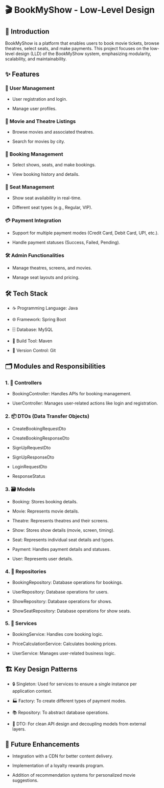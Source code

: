 # 🎬 BookMyShow - Low-Level Design

## 📖 Introduction

BookMyShow is a platform that enables users to book movie tickets, browse theatres, select seats, and make payments. This project focuses on the low-level design (LLD) of the BookMyShow system, emphasizing modularity, scalability, and maintainability.

## ✨ Features

### 👤 User Management

- User registration and login.

- Manage user profiles.

### 🎥 Movie and Theatre Listings

- Browse movies and associated theatres.
  
- Search for movies by city.

### 🎫 Booking Management

- Select shows, seats, and make bookings.
  
- View booking history and details.
  
### 💺 Seat Management

- Show seat availability in real-time.
  
- Different seat types (e.g., Regular, VIP).
  
### 💳 Payment Integration

- Support for multiple payment modes (Credit Card, Debit Card, UPI, etc.).
  
- Handle payment statuses (Success, Failed, Pending).
  
### 🛠️ Admin Functionalities

- Manage theatres, screens, and movies.
  
- Manage seat layouts and pricing.

## 🛠️ Tech Stack

- ☕ Programming Language: Java

- 🌐 Framework: Spring Boot

- 🗄️ Database: MySQL

- 🔧 Build Tool: Maven

- 🔀 Version Control: Git

## 🗂️ Modules and Responsibilities

### 1. 📡 Controllers

- BookingController: Handles APIs for booking management.
  
- UserController: Manages user-related actions like login and registration.
  
### 2. 📦 DTOs (Data Transfer Objects)

- CreateBookingRequestDto
  
- CreateBookingResponseDto
  
- SignUpRequestDto

- SignUpResponseDto
  
- LoginRequestDto
  
- ResponseStatus
  
### 3. 🗃️ Models

- Booking: Stores booking details.
  
- Movie: Represents movie details.
  
- Theatre: Represents theatres and their screens.
  
- Show: Stores show details (movie, screen, timing).
  
- Seat: Represents individual seat details and types.
  
- Payment: Handles payment details and statuses.
  
- User: Represents user details.
  
### 4. 💾 Repositories

- BookingRepository: Database operations for bookings.

- UserRepository: Database operations for users.

- ShowRepository: Database operations for shows.

- ShowSeatRepository: Database operations for show seats.

### 5. 🔧 Services
   
- BookingService: Handles core booking logic.

- PriceCalculationService: Calculates booking prices.

- UserService: Manages user-related business logic.

## 🏗️ Key Design Patterns

- 🔒 Singleton: Used for services to ensure a single instance per application context.

- 🏭 Factory: To create different types of payment modes.

- 📚 Repository: To abstract database operations.

- 📨 DTO: For clean API design and decoupling models from external layers.

## 🌟 Future Enhancements

- Integration with a CDN for better content delivery.
  
- Implementation of a loyalty rewards program.
  
- Addition of recommendation systems for personalized movie suggestions.




